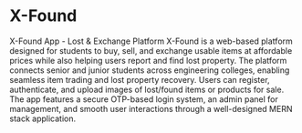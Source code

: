 # X-Found
X-Found App - Lost & Exchange Platform
X-Found is a web-based platform designed for students to buy, sell, and exchange usable items at affordable prices while also helping users report and find lost property. The platform connects senior and junior students across engineering colleges, enabling seamless item trading and lost property recovery. Users can register, authenticate, and upload images of lost/found items or products for sale. The app features a secure OTP-based login system, an admin panel for management, and smooth user interactions through a well-designed MERN stack application.
